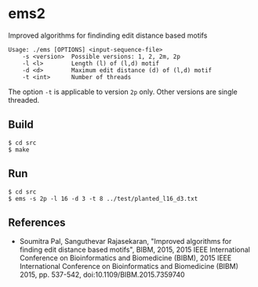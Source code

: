 # ems2
Improved algorithms for findinding edit distance based motifs

```
Usage: ./ems [OPTIONS] <input-sequence-file>
	-s <version>  Possible versions: 1, 2, 2m, 2p
	-l <l>        Length (l) of (l,d) motif
	-d <d>        Maximum edit distance (d) of (l,d) motif
	-t <int>      Number of threads
```

The option `-t` is applicable to version `2p` only. Other versions are single threaded. 

## Build

```
$ cd src
$ make
```


## Run

```
$ cd src
$ ems -s 2p -l 16 -d 3 -t 8 ../test/planted_l16_d3.txt
```

## References

- Soumitra Pal, Sanguthevar Rajasekaran, "Improved algorithms for finding edit distance based motifs", BIBM, 2015, 2015 IEEE     International Conference on Bioinformatics and Biomedicine (BIBM), 2015 IEEE International Conference on Bioinformatics and    Biomedicine (BIBM) 2015, pp. 537-542, doi:10.1109/BIBM.2015.7359740 
